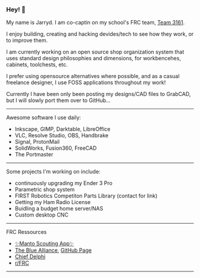 ### Hey! 👋

My name is Jarryd. I am co-captin on my school's FRC team, [Team 3161](team3161.ca).

I enjoy building, creating and hacking devides/tech to see how they work, or to improve them. 

I am currently working on an open source shop organization system that uses standard design philosophies and dimensions, for workbencehes, cabinets, toolchests, etc.

I prefer using opensource alternatives where possible, and as a casual freelance designer, I use FOSS applications throughout my work!

Currently I have been only been posting my designs/CAD files to GrabCAD, but I will slowly port them over to GitHub...

---
Awesome software I use daily:
- Inkscape, GIMP, Darktable, LibreOffice
- VLC, Resolve Studio, OBS, Handbrake
- Signal, ProtonMail
- SolidWorks, Fusion360, FreeCAD
- The Portmaster

---
Some projects I'm working on include:
- continuously upgrading my Ender 3 Pro
- Parametric shop system
- FIRST Robotics Competiton Parts Library (contact for link)
- Getting my Ham Radio License
- Buidling a budget home server/NAS
- Custom desktop CNC

---
FRC Ressources
- [✨Manto Scouting App✨](manto.team3161.ca)
- [The Blue Alliance](https://www.thebluealliance.com/), [GitHub Page](https://github.com/the-blue-alliance/the-blue-alliance)
- [Chief Delphi](https://www.chiefdelphi.com/)
- [r/FRC](https://reddit.com/r/frc)

---
